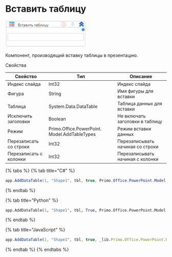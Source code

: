 # Вставить таблицу

![](<../../../.gitbook/assets/image (540).png>)



Компонент, производящий вставку таблицы в презентацию.

Свойства

| Свойство               | Тип                                          | Описание                         |
| ---------------------- | -------------------------------------------- | -------------------------------- |
| Индекс слайда          | Int32                                        | Индекс слайда                    |
| Фигура                 | String                                       | Имя фигуры для вставки           |
| Таблица                | System.Data.DataTable                        | Таблица данных для вставки       |
| Исключить заголовки    | Boolean                                      | Не включать заголовки в таблицу  |
| Режим                  | Primo.Office.PowerPoint. Model.AddTableTypes | Режим вставки данных             |
| Перезаписать со строки | Int32                                        | Перезаписывать начиная со строки |
| Перезаписать с колонки | Int32                                        | Перезаписывать начиная с колонки |

{% tabs %}
{% tab title="C#" %}
```csharp
app.AddDataTable(1, "Shape1", tbl, true, Primo.Office.PowerPoint.Model.AddTableTypes.CreateNewTable, 2, 3);
```
{% endtab %}

{% tab title="Python" %}
```python
app.AddDataTable(1, "Shape1", tbl, True, Primo.Office.PowerPoint.Model.AddTableTypes.CreateNewTable, 2, 3)
```
{% endtab %}

{% tab title="JavaScript" %}
```javascript
app.AddDataTable(1, "Shape1", tbl, true, _lib.Primo.Office.PowerPoint.Model.AddTableTypes.CreateNewTable, 2, 3);
```
{% endtab %}
{% endtabs %}

